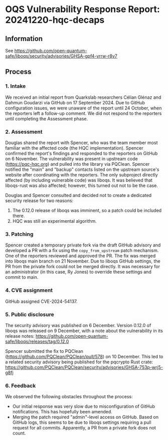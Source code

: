 # OQS Vulnerability Response Report: 20241220-hqc-decaps

<!--
Copy this template and rename the file following the format YYYYMMDD-vulnerability-name.md format.
The date should be the date that the report was created.

The intent of these reports is to help streamline the vulnerability response process.
No technical details about the vulnerability need to be provided here; those are contained in the security advisories.

For a completed example, see the report 20241220-hqc-decaps.md in this same directory.
-->

## Information

<!--
Provide links to any associated published GitHub Security Advisories.
If there are none, provide (or link to) information about the reported vulnerability.
-->

See https://github.com/open-quantum-safe/liboqs/security/advisories/GHSA-gpf4-vrrw-r8v7

## Process

### 1. Intake

<!--
Briefly summarize how the vulnerability report was received.
Be sure to include the following information:
- intake method (e.g., security@openquantumsafe.org, GitHub security report, internal meeting)
- date of report
- initial response time
- initial responder
-->

We received an initial report from Quarkslab researchers Célian Glénaz and Dahmun Goudarzi via GitHub on 17 September 2024.
Due to GitHub configuration issues, we were unaware of the report until 24 October, when the reporters left a follow-up comment.
We did not respond to the reporters until completing the Assessment phase.

### 2. Assessment

<!--
Briefly summarize the assessment process.
Technical details about the vulnerability are not necessary.
Instead, focus on which projects were impacted and 
Be sure to include the following information:
- OQS subprojects affected by the vulnerability
- upstream sources notified
- team members identified and assigned to work on a fix
-->

Douglas shared the report with Spencer, who was the team member most familiar with the affected code (the HQC implementation).
Spencer confirmed the report's findings and responded to the reporters on GitHub on 6 November.
The vulnerability was present in upstream code (https://pqc-hqc.org) and pulled into the library via PQClean.
Spencer notified the "main" and "backup" contacts listed on the upstream source's website after coordinating with the reporters.
The only subproject directly affected (by including vulnerable code) was liboqs.
It was believed that liboqs-rust was also affected; however, this turned out not to be the case.

Douglas and Spencer consulted and decided not to create a dedicated security release for two reasons:
1. The 0.12.0 release of liboqs was imminent, so a patch could be included there.
2. HQC was still an experimental algorithm.

### 3. Patching

<!--
Briefly summarize the patch development process.
Be sure to highlight any friction points.
-->
Spencer created a temporary private fork via the draft GitHub advisory and developed a PR with a fix using the `copy_from_upstream` patch mechanism.
One of the reporters reviewed and approved the PR.
The fix was merged into liboqs main branch on 21 November.
Due to liboqs GitHub settings, the PR from the private fork could not be merged directly.
It was necessary for an administrator (in this case, Ry Jones) to override these settings and commit to main.

### 4. CVE assignment

<!--
Was a CVE assigned?
If not, provide rationale.
-->
GitHub assigned CVE-2024-54137.

### 5. Public disclosure

<!--
Provide details about public disclosures (e.g., release notes, emails) other than the GitHub Security Advisories already included in the "Information" section.
-->
The security advisory was published on 6 December.
Version 0.12.0 of liboqs was released on 9 December, with a note about the vulnerability in its release notes: https://github.com/open-quantum-safe/liboqs/releases/tag/0.12.0

Spencer submitted the fix to PQClean (https://github.com/PQClean/PQClean/pull/578) on 10 December.
This led to a related security advisory being published for the pqcrypto Rust crate: https://github.com/PQClean/PQClean/security/advisories/GHSA-753p-wrj5-g8fj

### 6. Feedback

<!--
Highlight any friction points in the response process.
Feel free to provide suggestions to improve the process.
Additionally, mention any follow-up work related to the vulnerability.
-->

We observed the following obstacles throughout the process:
- Our initial response was very slow due to misconfiguration of GitHub notifications.
  This has hopefully been amended.
- Merging the patch required "admin"-level access on GitHub.
  Based on GitHub logs, this seems to be due to liboqs settings requiring a pull request for all commits.
  Apparently, a PR from a private fork does not count.
